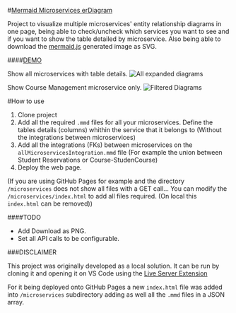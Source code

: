 #[Mermaid Microservices erDiagram](https://byosta.github.io/mermaid-microservices-erdiagram/ "#Mermaid Microservices erDiagram")

Project to visualize multiple microservices' entity relationship diagrams in one page, being able to check/uncheck which services you want to see and if you want to show the table detailed by microservice. Also being able to download the [mermaid.js](https://mermaid.js.org/ "mermaid.js") generated image as SVG.

####[DEMO](https://byosta.github.io/mermaid-microservices-erdiagram/)

Show all microservices with table details.
![All expanded diagrams](https://i.imgur.com/qixmcLQ.png)

Show Course Management microservice only.
![Filtered Diagrams](https://i.imgur.com/opMLPF9.png "Filtered Diagrams")

#How to use
1.  Clone project
2. Add all the required `.mmd` files for all your microservices. Define the tables details (columns) whithin the service that it belongs to (Without the integrations between microservices)
3. Add all the integrations (FKs) between microservices on the `allMicroservicesIntegration.mmd` file (For example the union between Student  Reservations or Course-StudenCourse)
4. Deploy the web page. 
   
(If you are using GitHub Pages for example and the directory `/microservices` does not show all files with a GET call... You can modify the `/microservices/index.html` to add all files required. (On local this `index.html` can be removed))

####TODO
- Add Download as PNG.
- Set all API calls to be configurable.

###DISCLAIMER

This project was originally developed as a local solution. It can be run by cloning it and opening it on VS Code using the [Live Server Extension](https://marketplace.visualstudio.com/items?itemName=ritwickdey.LiveServer "Live Server Extension")

For it being deployed onto GitHub Pages a new `index.html` file was added into `/microservices` subdirectory adding as well all the `.mmd` files in a JSON array. 

